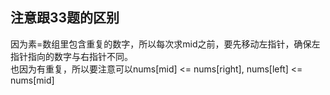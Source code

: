 ## 注意跟33题的区别
因为素=数组里包含重复的数字，所以每次求mid之前，要先移动左指针，确保左指针指向的数字与右指针不同。  
也因为有重复，所以要注意可以nums[mid] <= nums[right], nums[left] <= nums[mid]